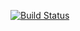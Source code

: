 [![Build Status](https://travis-ci.org/neit-kite/kite-web.svg?branch=unit-tests)](https://travis-ci.org/neit-kite/kite-web)